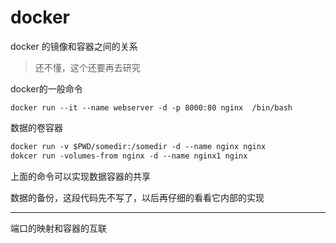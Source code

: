 # docker

docker 的镜像和容器之间的关系

> 还不懂，这个还要再去研究

docker的一般命令

```shell
docker run --it --name webserver -d -p 8000:80 nginx  /bin/bash
```

数据的卷容器

```dockerfile
docker run -v $PWD/somedir:/somedir -d --name nginx nginx
dokcer run -volumes-from nginx -d --name nginx1 nginx
```

上面的命令可以实现数据容器的共享

数据的备份，这段代码先不写了，以后再仔细的看看它内部的实现

---

端口的映射和容器的互联

